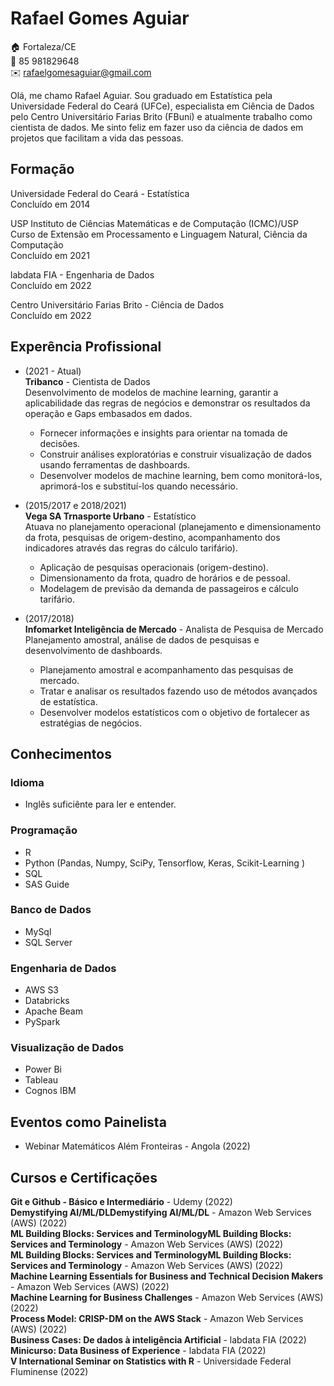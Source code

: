 # Rafael Gomes Aguiar
🏠 Fortaleza/CE <br>
📱 85 981829648 <br>
✉️ rafaelgomesaguiar@gmail.com  

Olá, me chamo Rafael Aguiar. Sou graduado em Estatística pela Universidade Federal do Ceará (UFCe), especialista em Ciência de Dados pelo Centro Universitário Farias Brito (FBuni) e atualmente trabalho como cientista de dados. Me sinto feliz em fazer uso da ciência de dados em projetos que facilitam a vida das pessoas. 

## Formação
Universidade Federal do Ceará - Estatística <br>
Concluído em 2014

USP Instituto de Ciências Matemáticas e de Computação (ICMC)/USP <br>
Curso de Extensão em Processamento e Linguagem Natural, Ciência da Computação <br>
Concluído em 2021

labdata FIA - Engenharia de Dados <br>
Concluído em 2022

Centro Universitário Farias Brito - Ciência de Dados <br>
Concluído em 2022

## Experência Profissional
* (2021 -  Atual) <br>
**Tribanco** - Cientista de Dados   
Desenvolvimento de modelos de machine learning, garantir a aplicabilidade das regras de  negócios e demonstrar os resultados da operação e Gaps embasados em dados.
  *	Fornecer informações e insights para orientar na tomada de decisões.
  *	Construir análises exploratórias e construir visualização de dados usando ferramentas de dashboards.
  *	Desenvolver modelos de machine learning, bem como monitorá-los, aprimorá-los e substituí-los quando necessário. 

* (2015/2017 e 2018/2021) <br>
**Vega SA Trnasporte Urbano** - Estatístico  
Atuava no planejamento operacional (planejamento e dimensionamento da frota, pesquisas de origem-destino, acompanhamento dos indicadores através das regras do cálculo tarifário).
  *	Aplicação de pesquisas operacionais (origem-destino).
  *	Dimensionamento da frota, quadro de horários e de pessoal.
  *	Modelagem de previsão da demanda de passageiros e cálculo tarifário.

* (2017/2018) <br>
**Infomarket Inteligência de Mercado** - Analista de Pesquisa de Mercado  
Planejamento amostral, análise de dados de pesquisas e desenvolvimento de dashboards.  
  * Planejamento amostral e acompanhamento das pesquisas de mercado.
  * Tratar e analisar os resultados fazendo uso de métodos avançados de estatística.
  * Desenvolver modelos estatísticos com o objetivo de fortalecer as estratégias de negócios.

## Conhecimentos
### Idioma
* Inglês suficiênte para ler e entender.

### Programação
* R
* Python (Pandas, Numpy, SciPy, Tensorflow, Keras, Scikit-Learning )
* SQL
* SAS Guide

### Banco de Dados
* MySql
* SQL Server

### Engenharia de Dados
* AWS S3
* Databricks
* Apache Beam
* PySpark

### Visualização de Dados
* Power Bi
* Tableau
* Cognos IBM 

## Eventos como Painelista
* Webinar Matemáticos Além Fronteiras - Angola (2022)

## Cursos e Certificações

**Git e Github - Básico e Intermediário** - Udemy (2022)  
**Demystifying AI/ML/DLDemystifying AI/ML/DL** - Amazon Web Services (AWS) (2022)  
**ML Building Blocks: Services and TerminologyML Building Blocks: Services and Terminology** - Amazon Web Services (AWS) (2022)  
**ML Building Blocks: Services and TerminologyML Building Blocks: Services and Terminology** - Amazon Web Services (AWS) (2022)  
**Machine Learning Essentials for Business and Technical Decision Makers** - Amazon Web Services (AWS) (2022)  
**Machine Learning for Business Challenges** - Amazon Web Services (AWS) (2022)  
**Process Model: CRISP-DM on the AWS Stack** - Amazon Web Services (AWS) (2022)  
**Business Cases: De dados à inteligência Artificial** - labdata FIA (2022)  
**Minicurso: Data Business of Experience** - labdata FIA (2022)  
**V International Seminar on Statistics with R** - Universidade Federal Fluminense (2022)  

